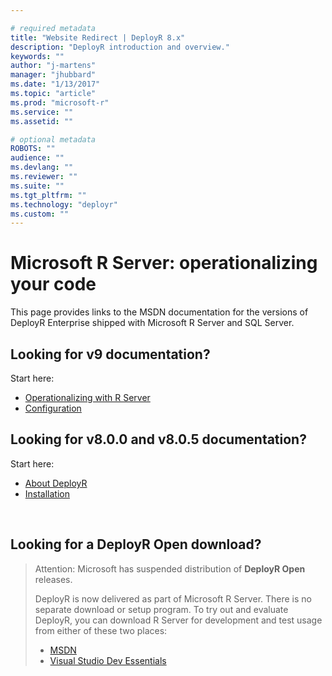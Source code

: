 ```yaml
---

# required metadata
title: "Website Redirect | DeployR 8.x"
description: "DeployR introduction and overview."
keywords: ""
author: "j-martens"
manager: "jhubbard"
ms.date: "1/13/2017"
ms.topic: "article"
ms.prod: "microsoft-r"
ms.service: ""
ms.assetid: ""

# optional metadata
ROBOTS: ""
audience: ""
ms.devlang: ""
ms.reviewer: ""
ms.suite: ""
ms.tgt_pltfrm: ""
ms.technology: "deployr"
ms.custom: ""
---
```


# Microsoft R Server: operationalizing your code

This page provides links to the MSDN documentation for the versions of DeployR Enterprise shipped with Microsoft R Server and SQL Server.

## Looking for v9 documentation?

Start here:

+ [Operationalizing with R Server](https://msdn.microsoft.com/microsoft-r/operationalize/about)
+ [Configuration](https://msdn.microsoft.com/microsoft-r/operationalize/configuration-initial)


## Looking for v8.0.0 and v8.0.5 documentation?

Start here:
+ [About DeployR](https://msdn.microsoft.com/microsoft-r/deployr-about)
+ [Installation](https://msdn.microsoft.com/microsoft-r/deployr-installation)

<br>

## Looking for a DeployR Open download?

>Attention: Microsoft has suspended distribution of **DeployR Open** releases. 
>
>DeployR is now delivered as part of Microsoft R Server. There is no separate download or setup program.
>To try out and evaluate DeployR, you can download R Server for development and test usage from either of these two places:
> - [MSDN](http://aka.ms/rserver/linux/download) 
> - [Visual Studio Dev Essentials](https://www.visualstudio.com/dev-essentials/)